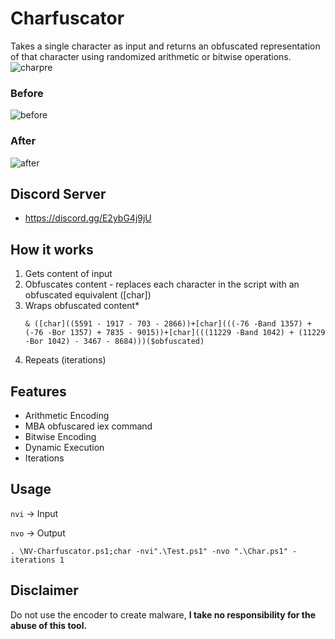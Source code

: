 # Charfuscator
Takes a single character as input and returns an obfuscated representation of that character using randomized arithmetic or bitwise operations.
![charpre](https://github.com/5Noxi/Charfuscator/blob/main/NV-Char.png?raw=true)
### Before
![before](https://github.com/5Noxi/Charfuscator/blob/main/Before.png?raw=true) 
### After
![after](https://github.com/5Noxi/Charfuscator/blob/main/After.png?raw=true)

## Discord Server 
- https://discord.gg/E2ybG4j9jU

## How it works
1. Gets content of input
2. Obfuscates content - replaces each character in the script with an obfuscated equivalent ([char])
3. Wraps obfuscated content*
   ```
   & ([char]((5591 - 1917 - 703 - 2866))+[char](((-76 -Band 1357) + (-76 -Bor 1357) + 7835 - 9015))+[char](((11229 -Band 1042) + (11229 -Bor 1042) - 3467 - 8684)))($obfuscated)
   ```
4. Repeats (iterations)

## Features 
- Arithmetic Encoding
- MBA obfuscared iex command
- Bitwise Encoding
- Dynamic Execution
- Iterations

## Usage
`nvi` -> Input

`nvo` -> Output

`. \NV-Charfuscator.ps1;char -nvi".\Test.ps1" -nvo ".\Char.ps1" -iterations 1`

## Disclaimer
Do not use the encoder to create malware, **I take no responsibility for the abuse of this tool.**
